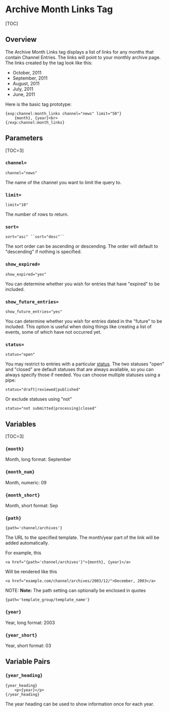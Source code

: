 <!--
    This source file is part of the open source project
    ExpressionEngine User Guide (https://github.com/ExpressionEngine/ExpressionEngine-User-Guide)

    @link      https://expressionengine.com/
    @copyright Copyright (c) 2003-2020, Packet Tide, LLC (https://ellislab.com)
    @license   https://expressionengine.com/license Licensed under Apache License, Version 2.0
-->

# Archive Month Links Tag

[TOC]

## Overview

The Archive Month Links tag displays a list of links for any months that contain Channel Entries. The links will point to your monthly archive page. The links created by the tag look like this:

- October, 2011
- September, 2011
- August, 2011
- July, 2011
- June, 2011

Here is the basic tag prototype:

    {exp:channel:month_links channel="news" limit="50"}
        {month}, {year}<br>
    {/exp:channel:month_links}

## Parameters

[TOC=3]

### `channel=`

    channel="news"

The name of the channel you want to limit the query to.

### `limit=`

    limit="10"

The number of rows to return.

### `sort=`

    sort="asc" ``sort="desc"``

The sort order can be ascending or descending. The order will default to "descending" if nothing is specified.

### `show_expired=`

    show_expired="yes"

You can determine whether you wish for entries that have "expired" to be included.

### `show_future_entries=`

    show_future_entries="yes"

You can determine whether you wish for entries dated in the "future" to be included. This option is useful when doing things like creating a list of events, some of which have not occurred yet.

### `status=`

    status="open"

You may restrict to entries with a particular [status](control-panel/channels.md#statuses-tab). The two statuses "open" and "closed" are default statuses that are always available, so you can always specify those if needed. You can choose multiple statuses using a pipe:

    status="draft|reviewed|published"

Or exclude statuses using "not"

    status="not submitted|processing|closed"

## Variables

[TOC=3]

### `{month}`

Month, long format: September

### `{month_num}`

Month, numeric: 09

### `{month_short}`

Month, short format: Sep

### `{path}`

    {path='channel/archives'}

The URL to the specified template. The month/year part of the link will be added automatically.

For example, this

    <a href="{path='channel/archives'}">{month}, {year}</a>

Will be rendered like this

    <a href="example.com/channel/archives/2003/12/">December, 2003</a>

NOTE: **Note:** The path setting can optionally be enclosed in quotes

    {path='template_group/template_name'}

### `{year}`

Year, long format: 2003

### `{year_short}`

Year, short format: 03

## Variable Pairs

### `{year_heading}`

    {year_heading}
        <p>{year}</p>
    {/year_heading}

The year heading can be used to show information once for each year.
